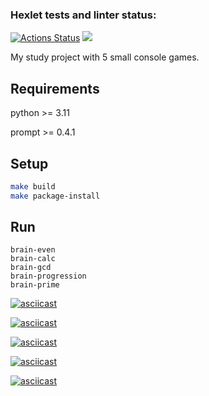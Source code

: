### Hexlet tests and linter status:
[![Actions Status](https://github.com/LameBaker/python-project-49/workflows/hexlet-check/badge.svg)](https://github.com/LameBaker/python-project-49/actions)
<a href="https://codeclimate.com/github/LameBaker/python-project-49/maintainability"><img src="https://api.codeclimate.com/v1/badges/40e7f4f8a8d9933bad60/maintainability" /></a>

My study project with 5 small console games.

## Requirements
python >= 3.11

prompt >= 0.4.1

## Setup
```bash
make build
make package-install
```

## Run
```bush
brain-even
brain-calc
brain-gcd
brain-progression
brain-prime
```

[![asciicast](https://asciinema.org/a/Qti0whAzxACM5CodVwSeajEaZ.svg)](https://asciinema.org/a/Qti0whAzxACM5CodVwSeajEaZ)

[![asciicast](https://asciinema.org/a/E5TxfiFBwEoZ1mLSlZYvllZo4.svg)](https://asciinema.org/a/E5TxfiFBwEoZ1mLSlZYvllZo4)

[![asciicast](https://asciinema.org/a/aNpEBsr4wRdtEFtXkzbzSZly2.svg)](https://asciinema.org/a/aNpEBsr4wRdtEFtXkzbzSZly2)

[![asciicast](https://asciinema.org/a/q8VzV3m6UCXN7iwTd28eVLEGA.svg)](https://asciinema.org/a/q8VzV3m6UCXN7iwTd28eVLEGA)

[![asciicast](https://asciinema.org/a/X9LJsMmLbBWUXflv57dpxqVFd.svg)](https://asciinema.org/a/X9LJsMmLbBWUXflv57dpxqVFd)
